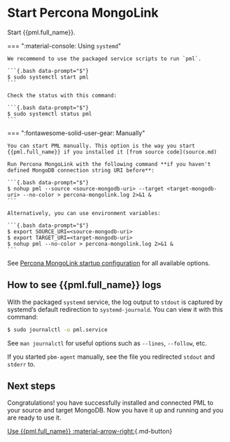 # Start Percona MongoLink

Start {{pml.full_name}}.

=== ":material-console: Using `systemd`"

    We recommend to use the packaged service scripts to run `pml`.
    
    ```{.bash data-prompt="$"}
    $ sudo systemctl start pml
    ```

    Check the status with this command:

    ```{.bash data-prompt="$"}
    $ sudo systemctl status pml
    ```

=== ":fontawesome-solid-user-gear: Manually"

    You can start PML manually. This option is the way you start {{pml.full_name}} if you installed it [from source code](source.md) 

    Run Percona MongoLink with the following command **if you haven't defined MongoDB connection string URI before**:

    ```{.bash data-prompt="$"}
    $ nohup pml --source <source-mongodb-uri> --target <target-mongodb-uri> --no-color > percona-mongolink.log 2>&1 &
    ```

    Alternatively, you can use environment variables:

    ```{.bash data-prompt="$"}
    $ export SOURCE_URI=<source-mongodb-uri>
    $ export TARGET_URI=<target-mongodb-uri>
    $ nohup pml --no-color > percona-mongolink.log 2>&1 &
    ```

See [Percona MongoLink startup configuration](parameters.md) for all available options.


## How to see {{pml.full_name}} logs

With the packaged `systemd` service, the log output to `stdout` is captured by
systemd’s default redirection to `systemd-journald`. You can view it with this
command:

```{.bash data-prompt="$"}
$ sudo journalctl -u pml.service
```

See `man journalctl` for useful options such as `--lines`, `--follow`, etc.


If you started `pbm-agent` manually, see the file you redirected `stdout` and `stderr` to.


## Next steps

Congratulations! you have successfully installed and connected PML to your source and target MongoDB. Now you have it up and running and you are ready to use it.

[Use {{pml.full_name}} :material-arrow-right:](usage.md){.md-button}
